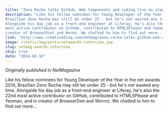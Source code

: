 ```yaml
---
title: "Zeno Rocha talks GitHub, Web Components and coding live on stage"
description: "Like his fellow nominees for Young Developer of the Year in the net awards 2014,
Brazilian Zeno Rocha may still be under 25 - but he's not wasted any time.
Alongside his day job as a front-end engineer at Liferay, he's also the 22nd
most active contributor on GitHub, contributed to HTML5Please and Yeoman, and is
creator of BrowserDiet and Wormz. We chatted to him to find out more..."
link: 'http://www.creativebloq.com/netmag/zeno-rocha-talks-github-web-components-and-coding-live-stage-21410625'
image: /static/img/posts/netawards-interview.jpg
slug: netmag-awards-interview
skip: true
date: "2014-02-10"
---
```


_Originally published in NetMagazine_

Like his fellow nominees for Young Developer of the Year in the net awards 2014,
Brazilian Zeno Rocha may still be under 25 - but he's not wasted any time.
Alongside his day job as a front-end engineer at Liferay, he's also the 22nd
most active contributor on GitHub, contributed to HTML5Please and Yeoman, and is
creator of BrowserDiet and Wormz. We chatted to him to find out more...
